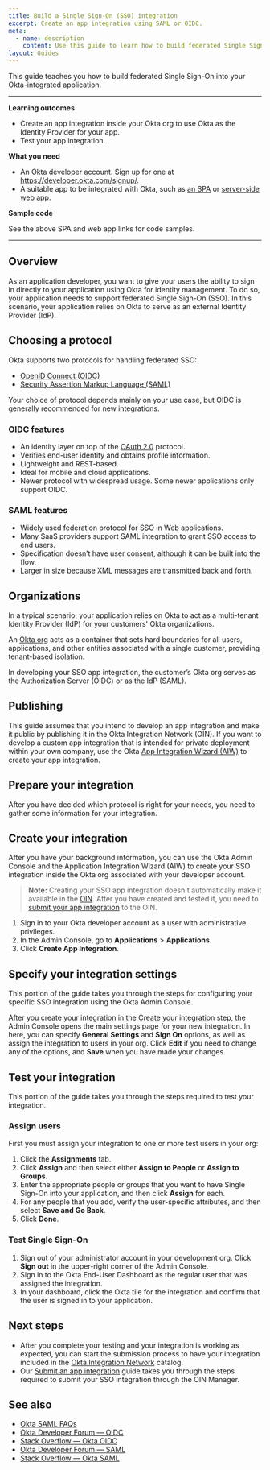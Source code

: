 ```yaml
---
title: Build a Single Sign-On (SSO) integration
excerpt: Create an app integration using SAML or OIDC.
meta:
  - name: description
    content: Use this guide to learn how to build federated Single Sign-On into your Okta integration. 
layout: Guides
---
```


This guide teaches you how to build federated Single Sign-On into your Okta-integrated application.

---

**Learning outcomes**

* Create an app integration inside your Okta org to use Okta as the Identity Provider for your app.
* Test your app integration.

**What you need**

* An Okta developer account. Sign up for one at <https://developer.okta.com/signup/>.
* A suitable app to be integrated with Okta, such as [an SPA](/docs/guides/sign-into-spa/) or [server-side web app](/docs/guides/sign-into-web-app/).

**Sample code**

See the above SPA and web app links for code samples.

---

## Overview

As an application developer, you want to give your users the ability to sign in directly to your application using Okta for identity management. To do so, your application needs to support federated Single Sign-On (SSO). In this scenario, your application relies on Okta to serve as an external Identity Provider (IdP).

## Choosing a protocol

Okta supports two protocols for handling federated SSO:

* [OpenID Connect (OIDC)](/docs/concepts/oauth-openid/#openid-connect)
* [Security Assertion Markup Language (SAML)](/docs/concepts/saml/)

Your choice of protocol depends mainly on your use case, but OIDC is generally recommended for new integrations.

### OIDC features

* An identity layer on top of the [OAuth 2.0](https://oauth.net/2/) protocol.
* Verifies end-user identity and obtains profile information.
* Lightweight and REST-based.
* Ideal for mobile and cloud applications.
* Newer protocol with widespread usage. Some newer applications only support OIDC.

### SAML features

* Widely used federation protocol for SSO in Web applications.
* Many SaaS providers support SAML integration to grant SSO access to end users.
* Specification doesn’t have user consent, although it can be built into the flow.
* Larger in size because XML messages are transmitted back and forth.

## Organizations

In a typical scenario, your application relies on Okta to act as a multi-tenant Identity Provider (IdP) for your customers' Okta organizations.

An [Okta org](/docs/concepts/okta-organizations/) acts as a container that sets hard boundaries for all users, applications, and other entities associated with a single customer, providing tenant-based isolation.

In developing your SSO app integration, the customer’s Okta org serves as the Authorization Server (OIDC) or as the IdP (SAML).

## Publishing

This guide assumes that you intend to develop an app integration and make it public by publishing it in the Okta Integration Network (OIN). If you want to develop a custom app integration that is intended for private deployment within your own company, use the Okta [App Integration Wizard (AIW)](https://help.okta.com/okta_help.htm?id=ext_Apps_App_Integration_Wizard) to create your app integration.

## Prepare your integration

After you have decided which protocol is right for your needs, you need to gather some information for your integration.

<StackSelector snippet="prep" noSelector />

## Create your integration

After you have your background information, you can use the Okta Admin Console and the Application Integration Wizard (AIW) to create your SSO integration inside the Okta org associated with your developer account.

>**Note:** Creating your SSO app integration doesn't automatically make it available in the [OIN](https://www.okta.com/integrations/). After you have created and tested it, you need to [submit your app integration](/docs/guides/submit-app/) to the OIN.

1. Sign in to your Okta developer account as a user with administrative privileges.
1. In the Admin Console, go to  **Applications** > **Applications**.
1. Click **Create App Integration**.

<StackSelector snippet="create" noSelector />

## Specify your integration settings

This portion of the guide takes you through the steps for configuring your specific SSO integration using the Okta Admin Console.

After you create your integration in the [Create your integration](#create-your-integration) step, the Admin Console opens the main settings page for your new integration. In here, you can specify **General Settings** and **Sign On** options, as well as assign the integration to users in your org. Click **Edit** if you need to change any of the options, and **Save** when you have made your changes.

<StackSelector snippet="settings" noSelector />

## Test your integration

This portion of the guide takes you through the steps required to test your integration.

### Assign users

First you must assign your integration to one or more test users in your org:

1. Click the **Assignments** tab.
1. Click **Assign** and then select either **Assign to People** or **Assign to Groups**.
1. Enter the appropriate people or groups that you want to have Single Sign-On into your application, and then click **Assign** for each.
1. For any people that you add, verify the user-specific attributes, and then select **Save and Go Back**.
1. Click **Done**.

### Test Single Sign-On

1. Sign out of your administrator account in your development org. Click **Sign out** in the upper-right corner of the Admin Console.
1. Sign in to the Okta End-User Dashboard as the regular user that was assigned the integration.
1. In your dashboard, click the Okta tile for the integration and confirm that the user is signed in to your application.

<StackSelector snippet="test" noSelector />

## Next steps

* After you complete your testing and your integration is working as expected, you can start the submission process to have your integration included in the [Okta Integration Network](https://www.okta.com/okta-integration-network/) catalog.
* Our [Submit an app integration](/docs/guides/submit-app) guide takes you through the steps required to submit your SSO integration through the OIN Manager.

## See also 

* [Okta SAML FAQs](/docs/concepts/saml/faqs/)
* [Okta Developer Forum &mdash; OIDC](https://devforum.okta.com/search?q=oidc)
* [Stack Overflow &mdash; Okta OIDC](https://stackoverflow.com/search?q=oidc+okta)
* [Okta Developer Forum &mdash; SAML](https://devforum.okta.com/search?q=saml)
* [Stack Overflow &mdash; Okta SAML](https://stackoverflow.com/search?q=saml+okta)